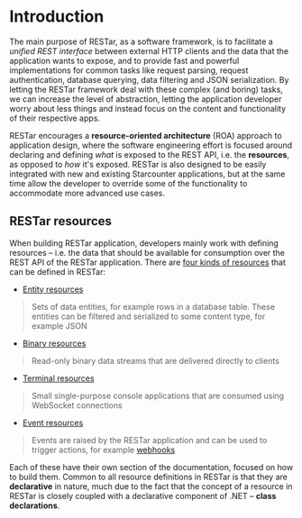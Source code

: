 # Introduction

The main purpose of RESTar, as a software framework, is to facilitate a _unified REST interface_ between external HTTP clients and the data that the application wants to expose, and to provide fast and powerful implementations for common tasks like request parsing, request authentication, database querying, data filtering and JSON serialization. By letting the RESTar framework deal with these complex (and boring) tasks, we can increase the level of abstraction, letting the application developer worry about less things and instead focus on the content and functionality of their respective apps.

RESTar encourages a **resource-oriented architecture** (ROA) approach to application design, where the software engineering effort is focused around declaring and defining _what_ is exposed to the REST API, i.e. the **resources**, as opposed to _how_ it's exposed. RESTar is also designed to be easily integrated with new and existing Starcounter applications, but at the same time allow the developer to override some of the functionality to accommodate more advanced use cases.

## RESTar resources

When building RESTar application, developers mainly work with defining resources – i.e. the data that should be available for consumption over the REST API of the RESTar application. There are [four kinds of resources](../../Resource%20kinds) that can be defined in RESTar:

- [Entity resources](../Entity%20resources/Introduction)

> Sets of data entities, for example rows in a database table. These entities can be filtered and serialized to some content type, for example JSON

- [Binary resources](../Binary%20resources)

> Read-only binary data streams that are delivered directly to clients

- [Terminal resources](../Terminal%20resources)

> Small single-purpose console applications that are consumed using WebSocket connections

- [Event resources](../Event%20resources)

> Events are raised by the RESTar application and can be used to trigger actions, for example [webhooks](../../Administering%20a%20RESTar%20API/Webhooks)

Each of these have their own section of the documentation, focused on how to build them. Common to all resource definitions in RESTar is that they are **declarative** in nature, much due to the fact that the concept of a resource in RESTar is closely coupled with a declarative component of .NET – **class declarations**.
